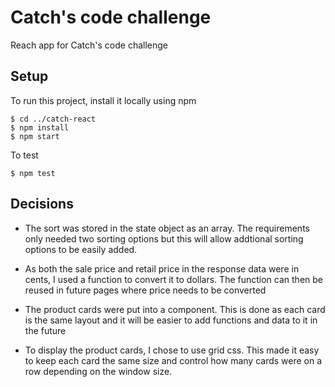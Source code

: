 # Catch's code challenge
Reach app for Catch's code challenge

## Setup
To run this project, install it locally using npm

```
$ cd ../catch-react
$ npm install
$ npm start
```

To test

```
$ npm test
```

## Decisions
- The sort was stored in the state object as an array. The requirements only needed two sorting options but this will allow addtional sorting options to be easily added.

- As both the sale price and retail price in the response data were in cents, I used a function to convert it to dollars. The function can then be reused in future pages where price needs to be converted

- The product cards were put into a component. This is done as each card is the same layout and it will be easier to add functions and data to it in the future

- To display the product cards, I chose to use grid css. This made it easy to keep each card the same size and control how many cards were on a row depending on the window size.